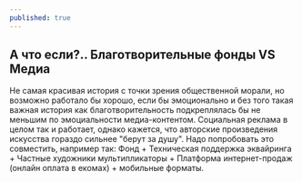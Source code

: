 ```yaml
---
published: true
---
```

## А что если?.. Благотворительные фонды VS Медиа

Не самая красивая история с точки зрения общественной морали, но возможно работало бы хорошо, если бы эмоционально и без того такая важная история как благотворительность подкреплялась бы не меньшим по эмоциальности медиа-контентом. Социальная реклама в целом так и работает, однако кажется, что авторские произведения искусства гораздо сильнее "берут за душу". Надо попробовать это совместить, например так:
Фонд + Техническая поддержка эквайринга + Частные художники мультипликаторы + Платформа интернет-продаж (онлайн оплата в екомах) + мобильные форматы.
